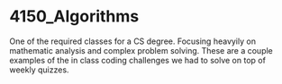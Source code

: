 # 4150_Algorithms
One of the required classes for a CS degree. Focusing heavyily on mathematic analysis and complex problem solving.
These are a couple examples of the in class coding challenges we had to solve on top of weekly quizzes.
